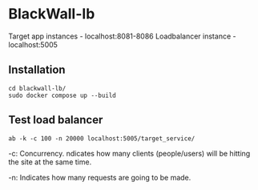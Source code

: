 # BlackWall-lb

Target app instances - localhost:8081-8086
Loadbalancer instance - localhost:5005


## Installation

```
cd blackwall-lb/
sudo docker compose up --build
```

## Test load balancer

```
ab -k -c 100 -n 20000 localhost:5005/target_service/
```

-c: Concurrency. ndicates how many clients (people/users) will be hitting the site at the same time.

-n: Indicates how many requests are going to be made.


